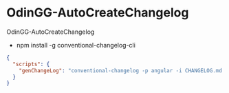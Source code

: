 # OdinGG-AutoCreateChangelog

OdinGG-AutoCreateChangelog

- npm install -g conventional-changelog-cli

```json
{
  "scripts": {
    "genChangeLog": "conventional-changelog -p angular -i CHANGELOG.md -s -r 0"
  }
}
```

